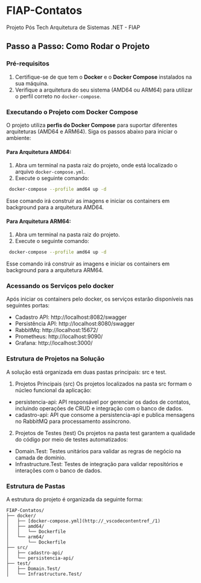 # FIAP-Contatos
Projeto Pós Tech Arquitetura de Sistemas .NET - FIAP

## Passo a Passo: Como Rodar o Projeto

### Pré-requisitos
1. Certifique-se de que tem o **Docker** e o **Docker Compose** instalados na sua máquina.
2. Verifique a arquitetura do seu sistema (AMD64 ou ARM64) para utilizar o perfil correto no `docker-compose`.

### Executando o Projeto com Docker Compose
O projeto utiliza **perfis do Docker Compose** para suportar diferentes arquiteturas (AMD64 e ARM64). Siga os passos abaixo para iniciar o ambiente:

#### Para Arquitetura AMD64:
1. Abra um terminal na pasta raiz do projeto, onde está localizado o arquivo `docker-compose.yml`.
2. Execute o seguinte comando:
  ```bash
   docker-compose --profile amd64 up -d
  ```
   Esse comando irá construir as imagens e iniciar os containers em background para a arquitetura AMD64.

#### Para Arquitetura ARM64:

1. Abra um terminal na pasta raiz do projeto.
2. Execute o seguinte comando:
  ```bash
   docker-compose --profile amd64 up -d
  ```
   Esse comando irá construir as imagens e iniciar os containers em background para a arquitetura ARM64.

### Acessando os Serviços pelo docker
Após iniciar os containers pelo docker, os serviços estarão disponíveis nas seguintes portas:

- Cadastro API: http://localhost:8082/swagger
- Persistência API: http://localhost:8080/swagger
- RabbitMq: http://localhost:15672/
- Prometheus: http://localhost:9090/
- Grafana: http://localhost:3000/

### Estrutura de Projetos na Solução
A solução está organizada em duas pastas principais: src e test.

1. Projetos Principais (src)
Os projetos localizados na pasta src formam o núcleo funcional da aplicação:

- persistencia-api: API responsável por gerenciar os dados de contatos, incluindo operações de CRUD e integração com o banco de dados.
- cadastro-api: API que consome a persistencia-api e publica mensagens no RabbitMQ para processamento assíncrono.

2. Projetos de Testes (test)
Os projetos na pasta test garantem a qualidade do código por meio de testes automatizados:

- Domain.Test: Testes unitários para validar as regras de negócio na camada de domínio.
- Infrastructure.Test: Testes de integração para validar repositórios e interações com o banco de dados.

### Estrutura de Pastas
A estrutura do projeto é organizada da seguinte forma:
```
FIAP-Contatos/
├── docker/
│   ├── [docker-compose.yml](http://_vscodecontentref_/1)
│   ├── amd64/
│   │   └── Dockerfile
│   └── arm64/
│       └── Dockerfile
├── src/
│   ├── cadastro-api/
│   └── persistencia-api/
├── test/
│   ├── Domain.Test/
│   └── Infrastructure.Test/
```